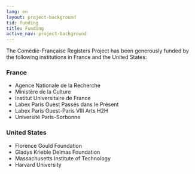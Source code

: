 ```yaml
---
lang: en
layout: project-background
tid: funding
title: Funding
active_nav: project-background
---
```


The Com&eacute;die-Fran&ccedil;aise Registers Project has been generously funded by the following institutions in France and the United States:

### France

* Agence Nationale de la Recherche
* Minist&egrave;re de la Culture
* Institut Universitaire de France
* Labex Paris Ouest Pass&eacute;s dans le Pr&eacute;sent
* Labex Paris Ouest-Paris VIII Arts H2H
* Universit&eacute; Paris-Sorbonne

### United States

* Florence Gould Foundation
* Gladys Krieble Delmas Foundation
* Massachusetts Institute of Technology
* Harvard University